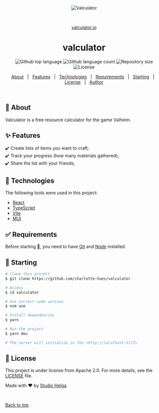 <div align="center" id="top"> 
  <img src="./.github/app.gif" alt="Valculator" />

  &#xa0;

  <a href="https://valculator.io/">valculator.io</a>
  
</div>

<h1 align="center">valculator</h1>

<p align="center">
  <img alt="Github top language" src="https://img.shields.io/github/languages/top/charlotte-hues/valculator?color=56BEB8">

  <img alt="Github language count" src="https://img.shields.io/github/languages/count/charlotte-hues/valculator?color=56BEB8">

  <img alt="Repository size" src="https://img.shields.io/github/repo-size/charlotte-hues/valculator?color=56BEB8">

  <img alt="License" src="https://img.shields.io/github/license/charlotte-hues/valculator?color=56BEB8">

  <!-- <img alt="Github issues" src="https://img.shields.io/github/issues/charlotte-hues/valculator?color=56BEB8" /> -->

  <!-- <img alt="Github forks" src="https://img.shields.io/github/forks/charlotte-hues/valculator?color=56BEB8" /> -->

  <!-- <img alt="Github stars" src="https://img.shields.io/github/stars/charlotte-hues/valculator?color=56BEB8" /> -->
</p>

<!-- Status -->

<!-- <h4 align="center"> 
	🚧  Valculator 🚀 Under construction...  🚧
</h4> 

<hr> -->

<p align="center">
  <a href="#dart-about">About</a> &#xa0; | &#xa0; 
  <a href="#sparkles-features">Features</a> &#xa0; | &#xa0;
  <a href="#rocket-technologies">Technologies</a> &#xa0; | &#xa0;
  <a href="#white_check_mark-requirements">Requirements</a> &#xa0; | &#xa0;
  <a href="#checkered_flag-starting">Starting</a> &#xa0; | &#xa0;
  <a href="#memo-license">License</a> &#xa0; | &#xa0;
  <a href="https://github.com/charlotte-hues" target="_blank">Author</a>
</p>

<br>

## :dart: About ##

Valculator is a free resource calculator for the game Valheim.

## :sparkles: Features ##

:heavy_check_mark: Create lists of items you want to craft;\
:heavy_check_mark: Track your progress (how many materials gathered);\
:heavy_check_mark: Share the list with your friends;

## :rocket: Technologies ##

The following tools were used in this project:

- [React](https://pt-br.reactjs.org/)
- [TypeScript](https://www.typescriptlang.org/)
- [Vite](https://vitejs.dev/)
- [MUI](https://mui.com/)

## :white_check_mark: Requirements ##

Before starting :checkered_flag:, you need to have [Git](https://git-scm.com) and [Node](https://nodejs.org/en/) installed.

## :checkered_flag: Starting ##

```bash
# Clone this project
$ git clone https://github.com/charlotte-hues/valculator

# Access
$ cd valculator

# Use correct node version
$ nvm use

# Install dependencies
$ yarn

# Run the project
$ yarn dev

# The server will initialize in the <http://localhost:5173>
```

## :memo: License ##

This project is under license from Apache 2.0. For more details, see the [LICENSE](LICENSE.md) file.


Made with :heart: by <a href="https://github.com/charlotte-hues" target="_blank">Studio Helga</a>

&#xa0;

<a href="#top">Back to top</a>
